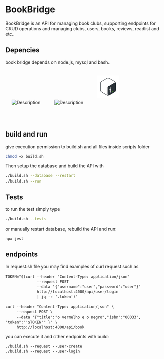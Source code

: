# BookBridge

BookBridge is an API for managing book clubs, supporting endpoints for CRUD operations and managing clubs, users, books, reviews, readlist and etc..

## Depencies

book bridge depends on node.js, mysql and bash.

<div style="display:inline-block;">
    <img src="https://static-00.iconduck.com/assets.00/node-js-icon-454x512-nztofx17.png" alt="Description" style="margin: 20px; width:60px; height: 60px; box-shadow: 5px 5px 10px \#888;">
    <img src="https://png.pngtree.com/png-clipart/20230813/original/pngtree-vector-illustration-of-major-database-format-icon-for-mysql-colorful-vector-picture-image_10582562.png" alt="Description" style="margin: 20px; width:60px; height: 60px; box-shadow: 5px 5px 10px \#888;">
    <img src="https://github.com/gabriel-ferreira-da-silva/gabriel-ferreira-da-silva/blob/main/bash.png?raw=true" alt="Description" style="width:70px; height: 70px;margin: 20px;  box-shadow: 5px 5px 10px \#888;">



​    

## build and run

give execution permission to build.sh and all files inside scripts folder

```bash
chmod +x build.sh
```

Then setup the database and build the API with 

```bash
./build.sh --database --restart
./build.sh --run
```

## Tests

to run the test simply type

```bash
./build.sh --tests
```

or manually restart database, rebuild the API and run:

```bash
npx jest
```

## endpoints

In request.sh file you may find examples of curl request  such as 

```
TOKEN="$(curl --header "Content-Type: application/json" 
              --request POST 
              --data '{"username":"user","password":"user"}' 
              http://localhost:4000/api/user/login 
              | jq -r '.token')"
          
curl --header "Content-Type: application/json" \
     --request POST \
     --data '{"title":"o vermelho e o negro","isbn":"00033", "token":"'$TOKEN'" }' \
     http://localhost:4000/api/book
```

you can execute it and other endpoints with build:

```
./build.sh --request --user-create
./build.sh --request --user-login
```

